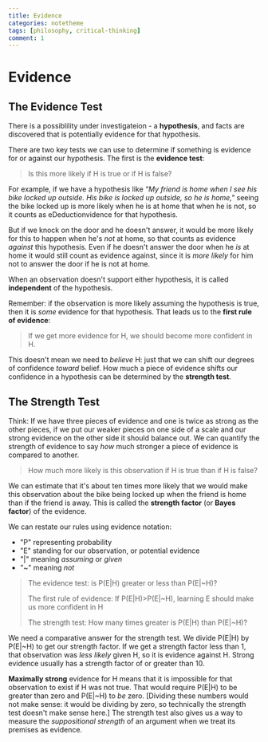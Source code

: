```yaml
---
title: Evidence
categories: notetheme
tags: [philosophy, critical-thinking]
comment: 1
---
```


# Evidence

## The Evidence Test

There is a possiblility under investigateion - a **hypothesis**, and facts are discovered that is potentially evidence for that hypothesis. 

There are two key tests we can use to determine if something is evidence for or against our hypothesis. The first is the **evidence test**:

> Is this more likely if H is true or if H is false?

For example, if we have a hypothesis like *"My friend is home when I see his bike locked up outside. His bike is locked up outside, so he is home,"* seeing the bike locked up is more likely when he is at home that when he is not, so it counts as eDeductionvidence for that hypothesis.

But if we knock on the door and he doesn't answer, it would be more likely for this to happen when he's *not* at home, so that counts as evidence *against* this hypothesis. Even if he doesn't answer the door when he *is* at home it would still count as evidence against, since it is *more likely* for him not to answer the door if he is not at home.

When an observation doesn't support either hypothesis, it is called **independent** of the hypothesis.

Remember: if the observation is more likely assuming the hypothesis is true, then it is *some* evidence for that hypothesis. That leads us to the **first rule of evidence**:

> If we get more evidence for H, we should become more confident in H.

This doesn't mean we need to *believe* H: just that we can shift our degrees of confidence *toward* belief. How much a piece of evidence shifts our confidence in a hypothesis can be determined by the **strength test**.

## The Strength Test

Think: If we have three pieces of evidence and one is twice as strong as the other pieces, if we put our weaker pieces on one side of a scale and our strong evidence on the other side it should balance out. We can quantify the strength of evidence to say *how* much stronger a piece of evidence is compared to another.

> How much more likely is this observation if H is true than if H is false?

We can estimate that it's about ten times more likely that we would make this observation about the bike being locked up when the friend is home than if the friend is away. This is called the **strength factor** (or **Bayes factor**) of the evidence.

We can restate our rules using evidence notation:

- "P" representing probability
- "E" standing for our observation, or potential evidence
- "\|" meaning *assuming* or *given*
- "~" meaning *not*

> The evidence test: is P(E\|H) greater or less than P(E\|~H)?
>
> The first rule of evidence: If P(E\|H)>P(E\|~H), learning E should make us more confident in H
>
> The strength test: How many times greater is P(E\|H) than P(E\|~H)?

We need a comparative answer for the strength test. We divide P(E\|H) by P(E\|~H) to get our strength factor. If we get a strength factor less than 1, that observation was *less likely* given H, so it is evidence against H. Strong evidence usually has a strength factor of or greater than 10.

**Maximally strong** evidence for H means that it is impossible for that observation to exist if H was not true. That would require P(E|H) to be greater than zero and P(E|~H) to *be* zero. [Dividing these numbers would not make sense: it would be dividing by zero, so technically the strength test doesn't make sense here.] The strength test also gives us a way to measure the *suppositional strength* of an argument when we treat its premises as evidence.







